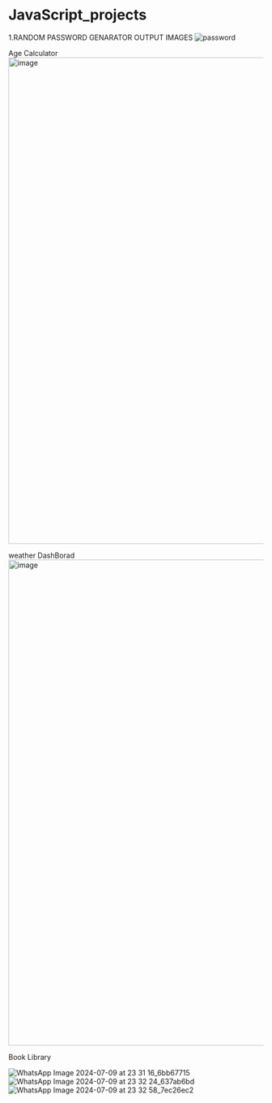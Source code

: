 # JavaScript_projects

1.RANDOM PASSWORD GENARATOR OUTPUT IMAGES 
![password](https://github.com/Shri2703/JavaScript_projects/assets/126264718/d4ee6b52-7af6-4fd9-8cdd-85f29d567eb6)

Age Calculator
<img width="959" alt="image" src="https://github.com/Shri2703/JavaScript_projects/assets/126264718/d54d9c73-74c2-43b7-9461-d49b3311219e">

weather DashBorad
<img width="958" alt="image" src="https://github.com/Shri2703/JavaScript_projects/assets/126264718/abb05485-903b-4d15-8f76-6cab91622b06">

Book Library

![WhatsApp Image 2024-07-09 at 23 31 16_6bb67715](https://github.com/Shri2703/JavaScript_projects/assets/126264718/3b8192c0-0f18-4c77-a0b9-4a1e169b8fd8)
![WhatsApp Image 2024-07-09 at 23 32 24_637ab6bd](https://github.com/Shri2703/JavaScript_projects/assets/126264718/358a126f-b37a-4e7e-8eda-0c6fadcdc30f)
![WhatsApp Image 2024-07-09 at 23 32 58_7ec26ec2](https://github.com/Shri2703/JavaScript_projects/assets/126264718/44278dd8-481a-4d5c-a512-01441cdcfb13)

